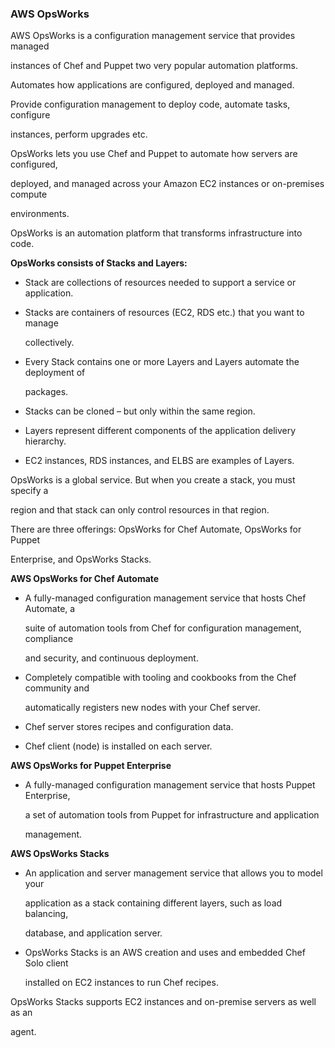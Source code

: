 ### AWS OpsWorks


AWS OpsWorks is a configuration management service that provides managed

instances of Chef and Puppet two very popular automation platforms.


Automates how applications are configured, deployed and managed.


Provide configuration management to deploy code, automate tasks, configure

instances, perform upgrades etc.


OpsWorks lets you use Chef and Puppet to automate how servers are configured,

deployed, and managed across your Amazon EC2 instances or on-premises compute

environments.


OpsWorks is an automation platform that transforms infrastructure into code.


**OpsWorks consists of Stacks and Layers:**


- Stack are collections of resources needed to support a service or application.

- Stacks are containers of resources (EC2, RDS etc.) that you want to manage

  collectively.

- Every Stack contains one or more Layers and Layers automate the deployment of

  packages.

- Stacks can be cloned – but only within the same region.

- Layers represent different components of the application delivery hierarchy.

- EC2 instances, RDS instances, and ELBS are examples of Layers.


OpsWorks is a global service. But when you create a stack, you must specify a

region and that stack can only control resources in that region.


There are three offerings: OpsWorks for Chef Automate, OpsWorks for Puppet

Enterprise, and OpsWorks Stacks.


**AWS OpsWorks for Chef Automate**


- A fully-managed configuration management service that hosts Chef Automate, a

  suite of automation tools from Chef for configuration management, compliance

  and security, and continuous deployment.

- Completely compatible with tooling and cookbooks from the Chef community and

  automatically registers new nodes with your Chef server.

- Chef server stores recipes and configuration data.

- Chef client (node) is installed on each server.


**AWS OpsWorks for Puppet Enterprise**


- A fully-managed configuration management service that hosts Puppet Enterprise,

  a set of automation tools from Puppet for infrastructure and application

  management.


**AWS OpsWorks Stacks**


- An application and server management service that allows you to model your

  application as a stack containing different layers, such as load balancing,

  database, and application server.

- OpsWorks Stacks is an AWS creation and uses and embedded Chef Solo client

  installed on EC2 instances to run Chef recipes.


OpsWorks Stacks supports EC2 instances and on-premise servers as well as an

agent.

